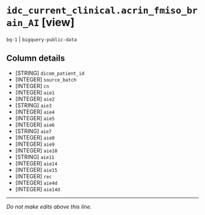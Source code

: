 # `idc_current_clinical.acrin_fmiso_brain_AI` [view]
`bq-1` | `bigquery-public-data`

## Column details
* [STRING]    `dicom_patient_id`
* [INTEGER]   `source_batch`
* [INTEGER]   `cn`
* [INTEGER]   `aie1`
* [INTEGER]   `aie2`
* [STRING]    `aie3`
* [INTEGER]   `aie4`
* [INTEGER]   `aie5`
* [INTEGER]   `aie6`
* [STRING]    `aie7`
* [INTEGER]   `aie8`
* [INTEGER]   `aie9`
* [INTEGER]   `aie10`
* [STRING]    `aie11`
* [INTEGER]   `aie14`
* [INTEGER]   `aie15`
* [INTEGER]   `rec`
* [INTEGER]   `aie4d`
* [INTEGER]   `aie14d`

-------------------------------------------------------------------------------
*Do not make edits above this line.*
